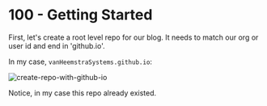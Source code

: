 # 100 - Getting Started

First, let's create a root level repo for our blog. It needs to match our org or user id and end in 'github.io'.

In my case, ```vanHeemstraSystems.github.io```:

![create-repo-with-github-io](https://user-images.githubusercontent.com/1499433/183773027-830497cd-0468-4a85-83b7-ba4787d8ad7b.png)

Notice, in my case this repo already existed.

